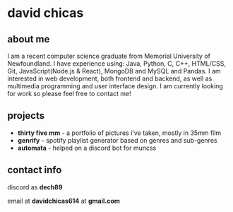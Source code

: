 # david chicas

## about me
I am a recent computer science graduate from Memorial University of Newfoundland. I have experience using: Java, Python, C, C++, HTML/CSS, Git, JavaScript(Node.js & React), MongoDB and MySQL and Pandas. I am interested in web development, both frontend and backend, as well as multimedia programming and user interface design. I am currently looking for work so please feel free to contact me!

## projects
- **thirty five mm** - a portfolio of pictures i've taken, mostly in 35mm film
- **genrify** - spotify playlist generator based on genres and sub-genres
- **automata** - helped on a discord bot for muncss

## contact info
discord as **dech89**

email at **davidchicas614** at **gmail.com**
